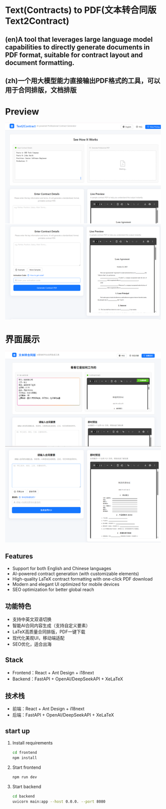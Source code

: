 # Text(Contracts) to PDF(文本转合同版Text2Contract)
## (en)A tool that leverages large language model capabilities to directly generate documents in PDF format, suitable for contract layout and document formatting.
## (zh)一个用大模型能力直接输出PDF格式的工具，可以用于合同排版，文档排版

# Preview
![preview](frontend/preview-1.png)
![preview](frontend/preview-2.png)
# 界面展示
![预览图](frontend/preview.png)
![预览图](frontend/preview2.png)

## Features
- Support for both English and Chinese languages
- AI-powered contract generation (with customizable elements)
- High-quality LaTeX contract formatting with one-click PDF download
- Modern and elegant UI optimized for mobile devices
- SEO optimization for better global reach
## 功能特色
- 支持中英文双语切换
- 智能AI合同内容生成（支持自定义要素）
- LaTeX高质量合同排版，PDF一键下载
- 现代化美观UI，移动端适配
- SEO优化，适合出海

## Stack
- Frontend：React + Ant Design + i18next
- Backend：FastAPI + OpenAI/DeepSeekAPI + XeLaTeX
## 技术栈
- 前端：React + Ant Design + i18next
- 后端：FastAPI + OpenAI/DeepSeekAPI + XeLaTeX

## start up
1. Install requirements
   ```bash
   cd frontend
   npm install
   ```
2. Start frontend
    ```bash
    npm run dev
    ```
3. Start backend
    ```bash
    cd backend
    uvicorn main:app --host 0.0.0. --port 8080
    ```


